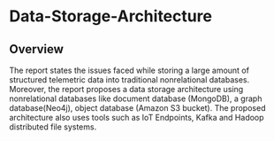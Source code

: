 # Data-Storage-Architecture

## Overview

The report states the issues faced while storing a large amount of structured telemetric data into traditional nonrelational databases. Moreover, the report proposes a data storage architecture using nonrelational databases like document database (MongoDB), a graph database(Neo4j), object database (Amazon S3 bucket). The proposed architecture also uses tools such as IoT Endpoints, Kafka and Hadoop distributed file systems.

